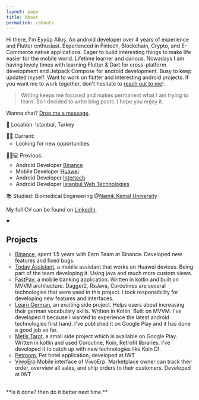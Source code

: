 ```yaml
---
layout: page
title: About
permalink: /about/
---
```


Hi there, I'm Eyyüp Alkış. An android developer over 4 years of experience and Flutter enthusiast. Experienced in Fintech, Blockchain, Crypto, and E-Commerce native applications. Eager to build interesting things to make life easier for the mobile world. Lifetime learner and curious. Nowadays I am having lovely times with learning Flutter & Dart for cross-platform development and Jetpack Compose for android development. Busy to keep updated myself. Want to work on flutter and interesting android projects. If you want me to work together, don't hesitate to <a href="mailto:alkis.eyyup@gmail.com">reach out to me</a>!.

> Writing keeps me focused and makes permanent what I am trying to learn. So I decided to write blog posts. I hope you enjoy it.

Wanna chat? <a href="https://www.linkedin.com/in/alkiseyyup/">Drop me a message</a>.

📍 Location: Istanbul, Turkey

<section>
🧑‍💻 Current:
  <ul style="margin-top: 0.2em; list-style-type: circle; padding-inline-start: 26px;">
    <li>Looking for new opportunities</li>
  </ul>
</section>

<section>
🏃‍♂️💻 Previous:
  <ul style="margin-top: 0.2em; list-style-type: circle; padding-inline-start: 26px;">
    <li>Android Developer <a href="https://www.binance.com/en/earn/">Binance</a></li>
    <li>Mobile Developer <a href="https://www.huawei.com/tr/">Huawei</a></li>
    <li>Android Developer <a href="https://www.intertech.com.tr">Intertech</a></li>
    <li>Android Developer <a href="https://www.iwt.com.tr/">Istanbul Web Technologies</a></li>
  </ul>
</section>

<!-- <section>
📺 Appearances:
  <ul style="margin-top: 0.2em; list-style-type: circle; padding-inline-start: 26px;">
    <li><a href="/articles/FSJam-Podcast.html">FSJam Podcast Episode 15 - Quirrel with Simon Knott</a></li>
    <li><a href="/articles/Fully-typed-Fullstack-Development.html">Fully typed fullstack development using Blitz.js</a></li>
    <li><a href="/articles/Using-TypeScript-with-React.html">Using TypeScript with React</a></li>
  </ul>
</section> -->

<section>
<p>
📚 Studied: Biomedical Engineering @<a href="http://www.nku.edu.tr/">Namik Kemal University</a>
</p>
</section>

<!-- <section>
As a member of HPI's "Schülerklub", I teach school children about computer science.
I sometimes devise custom-made learning tools, e.g. <a href="https://github.com/skn0tt/protocols-playground">Protocols Playground</a> or <a href="https://github.com/Skn0tt/numLisp">numLisp</a>.
</section> -->

<section>
<p>
My full CV can be found on <a href="https://www.linkedin.com/in/alkiseyyup/">LinkedIn</a>.
</p>
</section>

<details open>
  <summary>
  <h2>Projects</h2>  
  </summary>

  <ul style="list-style-type: circle;">
    <li> 
      <a href="https://www.binance.com/en/earn">Binance</a>, spent 1.5 years with Earn Team at Binance. Developed new features and fixed bugs.   
    </li>
    <li> 
      <a href="https://consumer.huawei.com/en/mobileservices/assistant/">Today Assistant</a>, a mobile assistant that works on Huawei devices. Being part of the team developing it. Using java and much more custom views.  
    </li>
    <li> 
      <a href="https://www.fastpay.com.tr/">FastPay</a>, a mobile banking application. Written in kotlin and built on MVVM architecture. Dagger2, RxJava, Coroutines are several technologies that were used in this project. I took responsibility for developing new features and interfaces. 
        <ul style="list-style-type: circle;">  </ul>
    </li>
    <li> 
      <a href="https://play.google.com/store/apps/details?id=dev.alks.learngermanartikel">Learn German</a>, an exciting side project. Helps users about increasing their german vocabulary skills. Written in Kotlin. Built on MVVM. I've developed it because I wanted to experience the latest android technologies first hand. I've published it on  Google Play and it has done a good job so far.</li>
    <li> 
      <a href="https://play.google.com/store/apps/details?id=dev.alks.metis.horoscopetarot">Metis Tarot</a>, a small side project which is available on Google Play. Written in kotlin and used Coroutine, Koin, Retrofit libraries. I've developed it to catch up with new technologies like Koin DI. 
    </li>
     <li>
       <a href="/projects/petroom">Petroom</a>, Pet hotel application, developed at IWT
    </li>
    <li> 
      <a href="/projects/viwoerp">ViwoErp</a> Mobile interface of ViwoErp. Marketplace owner can track their order, overview all sales, and ship orders to their customers. Developed at IWT 
    </li> 
  </ul>
</details>
<br /> 
**is it done? then do it better next time.**
